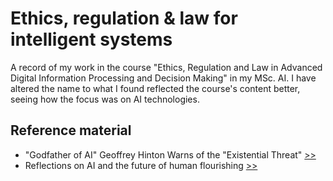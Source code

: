 # Ethics, regulation & law for intelligent systems
A record of my work in the course "Ethics, Regulation and Law in Advanced Digital Information Processing and Decision Making" in my MSc. AI. I have altered the name to what I found reflected the course's content better, seeing how the focus was on AI technologies.

## Reference material

- "Godfather of AI" Geoffrey Hinton Warns of the "Existential Threat" [>>](https://www.youtube.com/watch?v=Y6Sgp7y178k)
- Reflections on AI and the future of human flourishing [>>](https://blogs.microsoft.com/blog/2023/05/30/reflections-on-ai-and-the-future-of-human-flourishing/)
